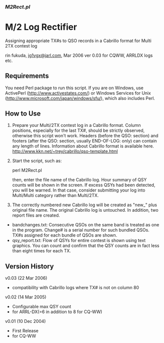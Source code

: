 ### _M2Rect.pl_
# M/2 Log Rectifier

Assigning appropriate TX#s to QSO records in a Cabrillo format
for Multi 2TX contest log

rin fukuda, jg1vgx@jarl.com, Mar 2006
ver 0.03
for CQWW, ARRLDX logs etc.

Requirements
------------
You need Perl package to run this script. If you are on Windows, use ActivePerl (http://www.activestates.com/) or Windows Services for Unix (http://www.microsoft.com/japan/windows/sfu/), which also includes Perl. 

How to Use
----------
1. Prepare your Multi/2TX contest log in a Cabrillo format. Column positions, especially for the last TX#, should be strictly observed, otherwise this script won't work. Headers (before the QSO: section) and footers (after the QSO: section, usually END-OF-LOG: only) can contain any length of lines.
Information about Cabrillo format is available here.
http://www.kkn.net/~trey/cabrillo/qso-template.html

2. Start the script, such as:

    perl M2Rect.pl
    
    then, enter the file name of the Cabrillo log. Hour summary of QSY counts will be shown in the screen. If excess QSYs had been detected, you will be warned. In that case, consider submitting your log into Multi/Multi category rather than Multi/2TX.

3. The correctly numbered new Cabrillo log will be created as "new_" plus original file name. The original Cabrillo log is untouched. In addition, two report files are created.

- bandchanges.txt: Consecutive QSOs on the same band is treated as one in the program. Change# is a serial number for such bundled QSOs. TX#s assigned for each bundle of QSOs are shown.
- qsy_report.txt: Flow of QSYs for entire contest is shown using text graphics. You can count and confirm that the QSY counts are in fact less than eight times for each TX.

Version History
---------------
v0.03 (22 Mar 2006)
- compatibility with Cabrillo logs where TX# is not on column 80

v0.02 (14 Mar 2005)
- Configurable max QSY count
- for ARRL-DX(=6 in addition to 8 for CQ-WW)

v0.01 (10 Dec 2004)
- First Release
- for CQ-WW
